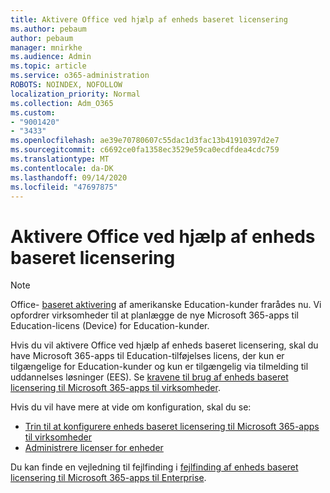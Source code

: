 ```yaml
---
title: Aktivere Office ved hjælp af enheds baseret licensering
ms.author: pebaum
author: pebaum
manager: mnirkhe
ms.audience: Admin
ms.topic: article
ms.service: o365-administration
ROBOTS: NOINDEX, NOFOLLOW
localization_priority: Normal
ms.collection: Adm_O365
ms.custom:
- "9001420"
- "3433"
ms.openlocfilehash: ae39e70780607c55dac1d3fac13b41910397d2e7
ms.sourcegitcommit: c6692ce0fa1358ec3529e59ca0ecdfdea4cdc759
ms.translationtype: MT
ms.contentlocale: da-DK
ms.lasthandoff: 09/14/2020
ms.locfileid: "47697875"
---
```

# <a name="activating-office-using-device-based-licensing"></a>Aktivere Office ved hjælp af enheds baseret licensering

> [!NOTE]
> Office- [baseret aktivering](https://aka.ms/officedba) af amerikanske Education-kunder frarådes nu. Vi opfordrer virksomheder til at planlægge de nye Microsoft 365-apps til Education-licens (Device) for Education-kunder.

Hvis du vil aktivere Office ved hjælp af enheds baseret licensering, skal du have Microsoft 365-apps til Education-tilføjelses licens, der kun er tilgængelige for Education-kunder og kun er tilgængelig via tilmelding til uddannelses løsninger (EES). Se [kravene til brug af enheds baseret licensering til Microsoft 365-apps til virksomheder](https://docs.microsoft.com/deployoffice/device-based-licensing#requirements-for-using-device-based-licensing-for-microsoft-365-apps-for-enterprise).


Hvis du vil have mere at vide om konfiguration, skal du se:

- [Trin til at konfigurere enheds baseret licensering til Microsoft 365-apps til virksomheder](https://docs.microsoft.com/deployoffice/device-based-licensing#steps-to-configure-device-based-licensing-for-microsoft-365-apps-for-enterprise)
- [Administrere licenser for enheder](https://docs.microsoft.com/microsoft-365/admin/misc/manage-licenses-for-devices)

Du kan finde en vejledning til fejlfinding i [fejlfinding af enheds baseret licensering til Microsoft 365-apps til Enterprise](https://docs.microsoft.com/deployoffice/device-based-licensing#troubleshoot-device-based-licensing-for-microsoft-365-apps-for-enterprise).
